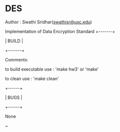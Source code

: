 # DES

Author : Swathi Sridhar(swathisr@usc.edu)

Implementation of Data Encryption Standard
+-------+

| BUILD |

+-------+


Comments:


to build executable use : 'make hw3' or 'make'

to clean use            : 'make clean'


+------+

| BUGS |

+------+

None

~     
